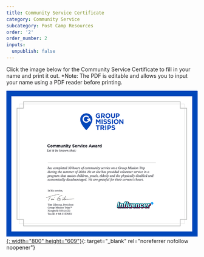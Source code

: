 ```yaml
---
title: Community Service Certificate
category: Community Service
subcategory: Post Camp Resources
order: '2'
order_number: 2
inputs:
  unpublish: false
---
```

Click the image below for the Community Service Certificate to fill in your name and print it out. \*Note: The PDF is editable and allows you to input your name using a PDF reader before printing.

​​​​​[![Image of Certificate](/uploads/community-service-award-2024.png "2024 Community Service Certificate"){: width="800" height="609"}](https://groupcares-my.sharepoint.com/:b:/g/personal/admin_groupcares_org/EbxSv0MTRvJEv7Kz26Yd-UwBU8GmuqO9JbzxlXxZSPnj5A?e=ceKNJE "2024 Community Service Certificate"){: target="_blank" rel="noreferrer nofollow noopener"}